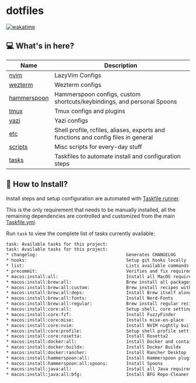 <!-- markdownlint-disable MD041 -->

# dotfiles

[![wakatime](https://wakatime.com/badge/github/silveiralexf/.dotfiles.svg)](https://wakatime.com/badge/github/silveiralexf/.dotfiles)

## 💻 What's in here?

| Name                                   | Description                                                                        |
| -------------------------------------- | ---------------------------------------------------------------------------------- |
| [nvim](./nvim/README.md)               | LazyVim Configs                                                                    |
| [wezterm](./wezterm/README.md)         | Wezterm configs                                                                    |
| [hammerspoon](./hammerspoon/README.md) | Hammerspoon configs, custom shortcuts/keybindings, and personal Spoons             |
| [tmux](./tmux/README.md)               | Tmux configs and plugins                                                           |
| [yazi](./yazi/README.md)               | Yazi configs                                                                       |
| [etc](./etc/config)                    | Shell profile, rcfiles, aliases, exports and functions and config files in general |
| [scripts](./scritps/)                  | Misc scripts for every-day stuff                                                   |
| [tasks](./tasks/)                      | Taskfiles to automate install and configuration steps                              |

## 🔨 How to Install?

Install steps and setup configuration are automated with [Taskfile runner](https://github.com/go-task/task/).

This is the only requirement that needs to be manually installed, all the
remaining dependencies are controlled and customized from the main [Taskfile.yml](./Taskfile.yml).

Run `task` to view the complete list of tasks currently available:

```bash
task: Available tasks for this project:
task: Available tasks for this project:
* changelog:                                  Generates CHANGELOG
* hooks:                                      Setup git hooks locally
* list:                                       Lists available commands
* precommit:                                  Verifies and fix requirements for new commits
* macos:install:all:                          Install all MacOS required tools
* macos:install:brew:all:                     Brew install all packages
* macos:install:brew:all:custom:              Brew install recipes with custom steps
* macos:install:brew:all:deps:                Install Brew itself along with some important libs and repos
* macos:install:brew:all:fonts:               Install Nerd-Fonts
* macos:install:brew:all:regular:             Brew install regular recipes
* macos:install:core:all:                     Setup shell, core settings and tools
* macos:install:core:fzf:                     Install FuzzyFinder
* macos:install:core:mise:                    Installs mise-en-place
* macos:install:core:nvim:                    Install NVIM nightly build
* macos:install:core:profile:                 Setup shell profile settings
* macos:install:core:rosetta:                 Install Rosetta2
* macos:install:docker:all:                   Install Docker and container related tooling
* macos:install:docker:buildx:                Install Docker Buildx
* macos:install:docker:rancher:               Install Rancher Desktop
* macos:install:hammerspoon:all:              Install Hammerspoon plugins
* macos:install:hammerspoon:all:spoons:       Install Spoons
* macos:install:java:all:                     Install all Java requirements and tools
* macos:install:java:all:bfg:                 Install BFG Repo-Cleaner
```
